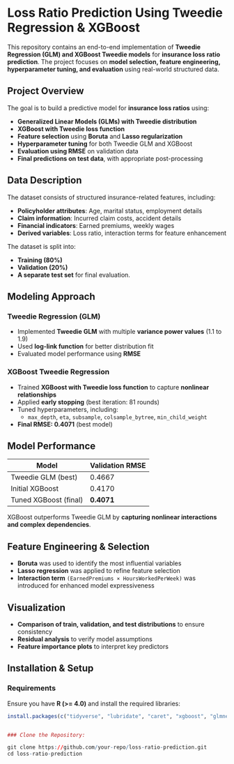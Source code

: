 # Loss Ratio Prediction Using Tweedie Regression & XGBoost

This repository contains an end-to-end implementation of **Tweedie Regression (GLM) and XGBoost Tweedie models** for **insurance loss ratio prediction**. The project focuses on **model selection, feature engineering, hyperparameter tuning, and evaluation** using real-world structured data.

## Project Overview

The goal is to build a predictive model for **insurance loss ratios** using:
- **Generalized Linear Models (GLMs) with Tweedie distribution**
- **XGBoost with Tweedie loss function**
- **Feature selection** using **Boruta** and **Lasso regularization**
- **Hyperparameter tuning** for both Tweedie GLM and XGBoost
- **Evaluation using RMSE** on validation data
- **Final predictions on test data**, with appropriate post-processing

## Data Description

The dataset consists of structured insurance-related features, including:

- **Policyholder attributes**: Age, marital status, employment details
- **Claim information**: Incurred claim costs, accident details
- **Financial indicators**: Earned premiums, weekly wages
- **Derived variables**: Loss ratio, interaction terms for feature enhancement

The dataset is split into:
- **Training (80%)**
- **Validation (20%)**
- **A separate test set** for final evaluation.

## Modeling Approach

### Tweedie Regression (GLM)
- Implemented **Tweedie GLM** with multiple **variance power values** (1.1 to 1.9)
- Used **log-link function** for better distribution fit
- Evaluated model performance using **RMSE**

### XGBoost Tweedie Regression
- Trained **XGBoost with Tweedie loss function** to capture **nonlinear relationships**
- Applied **early stopping** (best iteration: 81 rounds)
- Tuned hyperparameters, including:
  - `max_depth`, `eta`, `subsample`, `colsample_bytree`, `min_child_weight`
- **Final RMSE: 0.4071** (best model)

## Model Performance

| Model                  | Validation RMSE |
|------------------------|----------------|
| Tweedie GLM (best)    | 0.4667         |
| Initial XGBoost       | 0.4170         |
| Tuned XGBoost (final) | **0.4071**     |

XGBoost outperforms Tweedie GLM by **capturing nonlinear interactions and complex dependencies**.

## Feature Engineering & Selection

- **Boruta** was used to identify the most influential variables
- **Lasso regression** was applied to refine feature selection
- **Interaction term** `(EarnedPremiums × HoursWorkedPerWeek)` was introduced for enhanced model expressiveness

## Visualization

- **Comparison of train, validation, and test distributions** to ensure consistency
- **Residual analysis** to verify model assumptions
- **Feature importance plots** to interpret key predictors

## Installation & Setup

### Requirements
Ensure you have **R (>= 4.0)** and install the required libraries:

```r
install.packages(c("tidyverse", "lubridate", "caret", "xgboost", "glmnet", "Boruta"))


### Clone the Repository:

git clone https://github.com/your-repo/loss-ratio-prediction.git
cd loss-ratio-prediction

